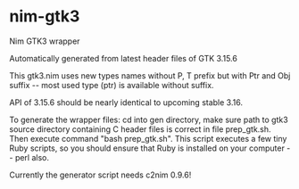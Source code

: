 nim-gtk3
========

Nim GTK3 wrapper

Automatically generated from latest header files of GTK 3.15.6

This gtk3.nim uses new types names without P, T prefix but with
Ptr and Obj suffix -- most used type (ptr) is available without
suffix.

API of 3.15.6 should be nearly identical to upcoming stable 3.16. 

To generate the wrapper files: cd into gen directory, make sure path
to gtk3 source directory containing C header files is correct in
file prep_gtk.sh. Then execute command "bash prep_gtk.sh".
This script executes a few tiny Ruby scripts, so you should ensure
that Ruby is installed on your computer -- perl also.

Currently the generator script needs c2nim 0.9.6!

